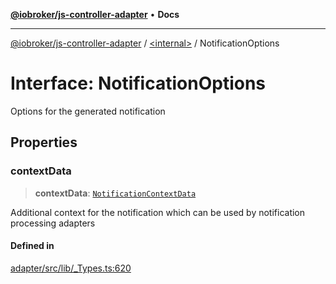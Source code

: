 [**@iobroker/js-controller-adapter**](../../README.md) • **Docs**

***

[@iobroker/js-controller-adapter](../../globals.md) / [\<internal\>](../README.md) / NotificationOptions

# Interface: NotificationOptions

Options for the generated notification

## Properties

### contextData

> **contextData**: [`NotificationContextData`](NotificationContextData.md)

Additional context for the notification which can be used by notification processing adapters

#### Defined in

[adapter/src/lib/\_Types.ts:620](https://github.com/ioBroker/ioBroker.js-controller/blob/b499d83cda369ad8a77cd1584bbda2b5b44bf993/packages/adapter/src/lib/_Types.ts#L620)
